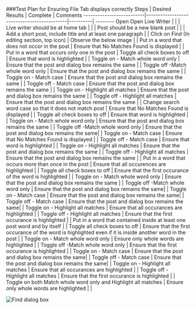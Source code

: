 ###Test Plan for Ensuring File Tab displays correctly
Steps                  | Desired Results                | Complete | Comments
--------------------------|--------------------------------------------|----------| --------
Open Open Live Writer  |  |  |
Live writer should be at home tab | | |
Post should be a new blank post | | |
Add a short post, include title and at least one paragraph | | 
Click on Find (In editing section, top icon) | Observe the below image | |
Put in a word that does not occor in the post | Ensure that No Matches Found is displayed | |
Put in a word that occurs only one in the post |
Toggle all check boxes to off | Ensure that word is highlighted | |
Toggle on - Match whole word only | Ensure that the post and dialog box remains the same | | 
Toggle off -Match whole word only | Ensure that the post and dialog box remains the same | |
Toggle on - Match case | Ensure that the post and dialog box remains the same | | 
Toggle off - Match case | Ensure that the post and dialog box remains the same | | 
Toggle on - Highlight all matches | Ensure that the post and dialog box remains the same | | 
Toggle off - Highlight all matches | Ensure that the post and dialog box remains the same | | 
Change search word case so that it does not match post | Ensure that No Matches Found is displayed | |
Toggle all check boxes to off | Ensure that word is highlighted | |
Toggle on - Match whole word only | Ensure that the post and dialog box remains the same | | 
Toggle off -Match whole word only | Ensure that the post and dialog box remains the same| |
Toggle on - Match case | Ensure that No Matches Found is displayed  | | 
Toggle off - Match case | Ensure that word is highlighted | | 
Toggle on - Highlight all matches | Ensure that the post and dialog box remains the same | | 
Toggle off - Highlight all matches | Ensure that the post and dialog box remains the same | | 
Put in a word that occurs more than once in the post | Ensure that all occurences are highlighted | |
Toggle all check boxes to off | Ensure that the first occurance of the word is highlighted | |
Toggle on - Match whole word only | Ensure that the post and dialog box remains the same | | 
Toggle off -Match whole word only | Ensure that the post and dialog box remains the same| |
Toggle on - Match case |  Ensure that the post and dialog box remains the same| |
Toggle off - Match case |  Ensure that the post and dialog box remains the same| |
Toggle on - Highlight all matches | Ensure that all occurances are highlighted | | 
Toggle off - Highlight all matches | Ensure that the first occurance is highlighted | | 
Put in a word that contained inside at least one post word and by itself | |
Toggle all check boxes to off | Ensure that the first occurance of the word is highlighted even if it is inside another word in the post | |
Toggle on - Match whole word only | Ensure only whole words are highlighted | | 
Toggle off -Match whole word only | Ensure that the first occurance is highlighted | |
Toggle on - Match case |  Ensure that the post and dialog box remains the same| |
Toggle off - Match case |  Ensure that the post and dialog box remains the same| |
Toggle on - Highlight all matches | Ensure that all occurances are highlighted | | 
Toggle off - Highlight all matches | Ensure that the first occurance is highlighted | |  
Toggle on both Match whole word only and Highlight all matches | Ensure only whole words are highlighted | | 


![Find dialog box](images/find.png)  